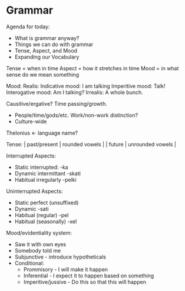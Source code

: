 # Grammar

Agenda for today:
  - What is grammar anyway?
  - Things we can do with grammar
  - Tense, Aspect, and Mood
  - Expanding our Vocabulary


Tense = when in time
Aspect = how it stretches in time
Mood = in what sense do we mean something

Mood:
  Realis:
    Indicative mood: I am talking
    Imperitive mood: Talk!
    Interogative mood: Am I talking?
  Irrealis:
    A whole bunch.
    
Causitive/ergative? Time passing/growth.
  - People/time/gods/etc.
Work/non-work distinction?
  - Culture-wide

Thelonius <- language name?

Tense:
| past/present | rounded vowels   |
| future       | unrounded vowels |
  
Interrupted Aspects:
  - Static interrupted:   -ka
  - Dynamic intermittant  -skati
  - Habitual irregularly  -pelki
  
Uninterrupted Aspects:
  - Static perfect (unsuffixed)
  - Dynamic                     -sati
  - Habitual (regular)          -pel
  - Habitual (seasonally)       -xel


Mood/evidentiality system:
- Saw it with own eyes
- Somebody told me
- Subjunctive - introduce hypotheticals
- Conditional:
  - Prommisory - I will make it happen
  - Inferential - I expect it to happen based on something
  - Imperitive/jussive - Do this so that this will happen


